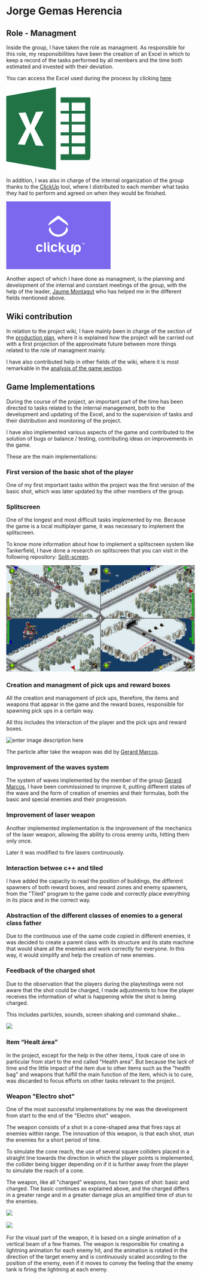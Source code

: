 # Jorge Gemas Herencia

## Role - Managment

Inside the group, I have taken the role as managment. As responsible for this role, my responsibilities have been the creation of an Excel in which to keep a record of the tasks performed by all members and the time both estimated and invested with their deviation.

You can access the Excel used during the process by clicking [here](https://docs.google.com/spreadsheets/d/113tm7NAg_KK83d1rDMhxiy8_wCKlocxPwiix-iR6Y-M/edit?usp=sharing)

![Excel](https://github.com/gamificalostudio/Tankerfield/blob/master/docs/Jorge_Contributions_doc/Excel_image.png?raw=true)

In addition, I was also in charge of the internal organization of the group thanks to the [ClickUp](https://clickup.com/) tool, where I distributed to each member what tasks they had to perform and agreed on when they would be finished.

![ClickUp](https://github.com/gamificalostudio/Tankerfield/blob/master/docs/Jorge_Contributions_doc/ClickUp_image.png?raw=true)

Another aspect of which I have done as managment, is the planning and development of the internal and constant meetings of the group, with the help of the leader, [Jaume Montagut](https://github.com/JaumeMontagut) who has helped me in the different fields mentioned above.

## Wiki contribution

In relation to the project wiki, I have mainly been in charge of the section of the [production plan](https://github.com/gamificalostudio/Tankerfield/wiki/Production-Plan), where it is explained how the project will be carried out with a first projection of the approximate future between more things related to the role of managment mainly.

I have also contributed help in other fields of the wiki, where it is most remarkable in the [analysis of the game section](https://github.com/gamificalostudio/Tankerfield/wiki/General-analysis-of-the-original-game).
 
## Game Implementations

During the course of the project, an important part of the time has been directed to tasks related to the internal management, both to the development and updating of the Excel, and to the supervision of tasks and their distribution and monitoring of the project. 

I have also implemented various aspects of the game and contributed to the solution of bugs or balance / testing, contributing ideas on improvements in the game.

These are the main implementations:

### First version of the basic shot of the player
One of my first important tasks within the project was the first version of the basic shot, which was later updated by the other members of the group.

### Splitscreen
One of the longest and most difficult tasks implemented by me. Because the game is a local multiplayer game, it was necessary to implement the splitscreen. 

To know more information about how to implement a splitscreen system like Tankerfield, I have done a research on splitscreen that you can visit in the following repository: [Split-screen](https://github.com/jorgegh2/Split-screen).

![](https://github.com/gamificalostudio/Tankerfield/blob/master/docs/Jorge_Contributions_doc/Split_screen.jpg?raw=true)

### Creation and managment of pick ups and reward boxes
All the creation and management of pick ups, therefore, the items and weapons that appear in the game and the reward boxes, responsible for spawning pick ups in a certain way.

All this includes the interaction of the player and the pick ups and reward boxes.

![enter image description here](https://github.com/gamificalostudio/Tankerfield/blob/master/docs/Jorge_Contributions_doc/Reward_bobex_and_pick_ups.gif?raw=true)

The particle after take the weapon was did by [Gerard Marcos](https://github.com/vsRushy).

### Improvement of the waves system
The system of waves implemented by the member of the group [Gerard Marcos](https://github.com/vsRushy), I have been commissioned to improve it, putting different states of the wave and the form of creation of enemies and their formulas, both the basic and special enemies and their progression.

### Improvement of laser weapon
Another implemented implementation is the improvement of the mechanics of the laser weapon, allowing the ability to cross enemy units, hitting them only once.

Later it was modified to fire lasers continuously.

### Interaction betwee c++ and tiled
I have added the capacity to read the position of buildings, the different spawners of both reward boxes, and reward zones and enemy spawners, from the "Tiled" program to the game code and correctly place everything in its place and in the correct way.

### Abstraction of the different classes of enemies to a general class father
Due to the continuous use of the same code copied in different enemies, it was decided to create a parent class with its structure and its state machine that would share all the enemies and work correctly for everyone. In this way, it would simplify and help the creation of new enemies.

### Feedback of the charged shot
Due to the observation that the players during the playtestings were not aware that the shot could be charged, I made adjustments to how the player receives the information of what is happening while the shot is being charged. 

This includes particles, sounds, screen shaking and command shake...

![](https://github.com/gamificalostudio/Tankerfield/blob/master/docs/Jorge_Contributions_doc/Feedback_charged_shot.gif?raw=true)

### Item “Healt área”
In the project, except for the help in the other items, I took care of one in particular from start to the end called "Health area". But because the lack of time and the little impact of the item due to other items such as the "health bag" and weapons that fulfill the main function of the item, which is to cure, was discarded to focus efforts on other tasks relevant to the project.

### Weapon "Electro shot"
One of the most successful implementations by me was the development from start to the end of the "Electro shot" weapon.

The weapon consists of a shot in a cone-shaped area that fires rays at enemies within range. The innovation of this weapon, is that each shot, stun the enemies for a short period of time.

To simulate the cone reach, the use of several square colliders placed in a straight line towards the direction in which the player points is implemented, the collider being bigger depending on if it is further away from the player to simulate the reach of a cone.

The weapon, like all "charged" weapons, has two types of shot: basic and charged. The basic continues as explained above, and the charged differs in a greater range and in a greater damage plus an amplified time of stun to the enemies.

![](https://github.com/gamificalostudio/Tankerfield/blob/master/docs/Jorge_Contributions_doc/Electro_shot_basic.gif?raw=true)

![](https://github.com/gamificalostudio/Tankerfield/blob/master/docs/Jorge_Contributions_doc/Electro_shot_charged.gif?raw=true)

For the visual part of the weapon, it is based on a single animation of a vertical beam of a few frames. The weapon is responsible for creating a lightning animation for each enemy hit, and the animation is rotated in the direction of the target enemy and is continuously scaled according to the position of the enemy, even if it moves to convey the feeling that the enemy tank is firing the lightning at each enemy.
